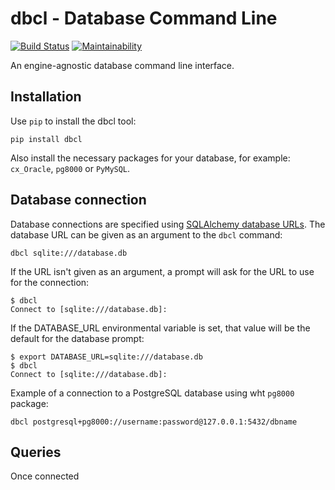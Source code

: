 # dbcl - Database Command Line
[![Build Status](https://travis-ci.org/ksofa2/dbcl.svg?branch=master)](https://travis-ci.org/ksofa2/dbcl)
[![Maintainability](https://api.codeclimate.com/v1/badges/e4663675580964433469/maintainability)](https://codeclimate.com/github/ksofa2/dbcl/maintainability)


An engine-agnostic database command line interface.


## Installation

Use `pip` to install the dbcl tool:

```
pip install dbcl
```

Also install the necessary packages for your database, for example: `cx_Oracle`, `pg8000` or `PyMySQL`.


## Database connection

Database connections are specified using [SQLAlchemy database URLs](http://docs.sqlalchemy.org/en/latest/core/engines.html#database-urls). The database URL can be given as an argument to the `dbcl` command:

```
dbcl sqlite:///database.db
```

If the URL isn't given as an argument, a prompt will ask for the URL to use for the connection:

```
$ dbcl
Connect to [sqlite:///database.db]:
```

If the DATABASE_URL environmental variable is set, that value will be the default for the database prompt:

```
$ export DATABASE_URL=sqlite:///database.db
$ dbcl
Connect to [sqlite:///database.db]:
```

Example of a connection to a PostgreSQL database using wht `pg8000` package:

```
dbcl postgresql+pg8000://username:password@127.0.0.1:5432/dbname
```


## Queries

Once connected
